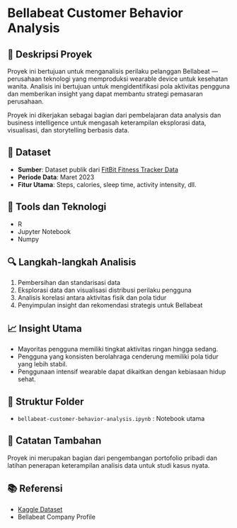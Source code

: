# Bellabeat Customer Behavior Analysis

## 📌 Deskripsi Proyek
Proyek ini bertujuan untuk menganalisis perilaku pelanggan Bellabeat — perusahaan teknologi yang memproduksi wearable device untuk kesehatan wanita. Analisis ini bertujuan untuk mengidentifikasi pola aktivitas pengguna dan memberikan insight yang dapat membantu strategi pemasaran perusahaan.

Proyek ini dikerjakan sebagai bagian dari pembelajaran data analysis dan business intelligence untuk mengasah keterampilan eksplorasi data, visualisasi, dan storytelling berbasis data.

## 🧩 Dataset
- **Sumber**: Dataset publik dari [FitBit Fitness Tracker Data](https://www.kaggle.com/datasets/arashnic/fitbit)
- **Periode Data**: Maret 2023
- **Fitur Utama**: Steps, calories, sleep time, activity intensity, dll.

## 🔧 Tools dan Teknologi
- R
- Jupyter Notebook
- Numpy

## 🔍 Langkah-langkah Analisis
1. Pembersihan dan standarisasi data
2. Eksplorasi data dan visualisasi distribusi perilaku pengguna
3. Analisis korelasi antara aktivitas fisik dan pola tidur
4. Penyimpulan insight dan rekomendasi strategis untuk Bellabeat

## 📈 Insight Utama
- Mayoritas pengguna memiliki tingkat aktivitas ringan hingga sedang.
- Pengguna yang konsisten berolahraga cenderung memiliki pola tidur yang lebih stabil.
- Penggunaan intensif wearable dapat dikaitkan dengan kebiasaan hidup sehat.

## 📂 Struktur Folder
- `bellabeat-customer-behavior-analysis.ipynb` : Notebook utama

## 📝 Catatan Tambahan
Proyek ini merupakan bagian dari pengembangan portofolio pribadi dan latihan penerapan keterampilan analisis data untuk studi kasus nyata.

## 📚 Referensi
- [Kaggle Dataset](https://www.kaggle.com/datasets/arashnic/fitbit)
- Bellabeat Company Profile
